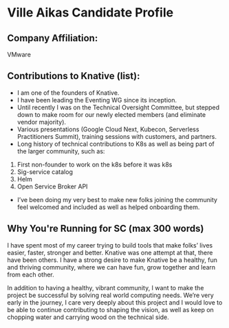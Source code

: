 # Ville Aikas Candidate Profile

## Company Affiliation:

VMware

## Contributions to Knative (list):

* I am one of the founders of Knative.
* I have been leading the Eventing WG since its inception.
* Until recently I was on the Technical Oversight Committee, but stepped down to
  make room for our newly elected members (and eliminate vendor majority).
* Various presentations (Google Cloud Next, Kubecon, Serverless Practitioners
  Summit), training sessions with customers, and partners. 
* Long history of technical contributions to K8s as well as being part of the
  larger community, such as: 
1. First non-founder to work on the k8s before it was k8s
1. Sig-service catalog
1. Helm
1. Open Service Broker API
* I’ve been doing my very best to make new folks joining the community feel
  welcomed and included as well as helped onboarding them.


## Why You're Running for SC (max 300 words)

I have spent most of my career trying to build tools that make folks’ lives
easier, faster, stronger and better. Knative was one attempt at that, there have
been others. I have a strong desire to make Knative be a healthy, fun and
thriving community, where we can have fun, grow together and learn from each
other.

In addition to having a healthy, vibrant community, I want to make the project
be successful by solving real world computing needs. We’re very early in the
journey, I care very deeply about this project and I would love to be able to
continue contributing to shaping the vision, as well as keep on chopping water
and carrying wood on the technical side. 

